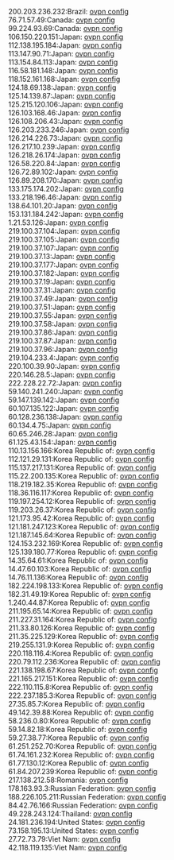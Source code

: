 200.203.236.232:Brazil: [ovpn config](vpn/200_203_236_232.ovpn)  
76.71.57.49:Canada: [ovpn config](vpn/76_71_57_49.ovpn)  
99.224.93.69:Canada: [ovpn config](vpn/99_224_93_69.ovpn)  
106.150.220.151:Japan: [ovpn config](vpn/106_150_220_151.ovpn)  
112.138.195.184:Japan: [ovpn config](vpn/112_138_195_184.ovpn)  
113.147.90.71:Japan: [ovpn config](vpn/113_147_90_71.ovpn)  
113.154.84.113:Japan: [ovpn config](vpn/113_154_84_113.ovpn)  
116.58.181.148:Japan: [ovpn config](vpn/116_58_181_148.ovpn)  
118.152.161.168:Japan: [ovpn config](vpn/118_152_161_168.ovpn)  
124.18.69.138:Japan: [ovpn config](vpn/124_18_69_138.ovpn)  
125.14.139.87:Japan: [ovpn config](vpn/125_14_139_87.ovpn)  
125.215.120.106:Japan: [ovpn config](vpn/125_215_120_106.ovpn)  
126.103.168.46:Japan: [ovpn config](vpn/126_103_168_46.ovpn)  
126.108.206.43:Japan: [ovpn config](vpn/126_108_206_43.ovpn)  
126.203.233.246:Japan: [ovpn config](vpn/126_203_233_246.ovpn)  
126.214.226.73:Japan: [ovpn config](vpn/126_214_226_73.ovpn)  
126.217.10.239:Japan: [ovpn config](vpn/126_217_10_239.ovpn)  
126.218.26.174:Japan: [ovpn config](vpn/126_218_26_174.ovpn)  
126.58.220.84:Japan: [ovpn config](vpn/126_58_220_84.ovpn)  
126.72.89.102:Japan: [ovpn config](vpn/126_72_89_102.ovpn)  
126.89.208.170:Japan: [ovpn config](vpn/126_89_208_170.ovpn)  
133.175.174.202:Japan: [ovpn config](vpn/133_175_174_202.ovpn)  
133.218.196.46:Japan: [ovpn config](vpn/133_218_196_46.ovpn)  
138.64.101.20:Japan: [ovpn config](vpn/138_64_101_20.ovpn)  
153.131.184.242:Japan: [ovpn config](vpn/153_131_184_242.ovpn)  
1.21.53.126:Japan: [ovpn config](vpn/1_21_53_126.ovpn)  
219.100.37.104:Japan: [ovpn config](vpn/219_100_37_104.ovpn)  
219.100.37.105:Japan: [ovpn config](vpn/219_100_37_105.ovpn)  
219.100.37.107:Japan: [ovpn config](vpn/219_100_37_107.ovpn)  
219.100.37.13:Japan: [ovpn config](vpn/219_100_37_13.ovpn)  
219.100.37.177:Japan: [ovpn config](vpn/219_100_37_177.ovpn)  
219.100.37.182:Japan: [ovpn config](vpn/219_100_37_182.ovpn)  
219.100.37.19:Japan: [ovpn config](vpn/219_100_37_19.ovpn)  
219.100.37.31:Japan: [ovpn config](vpn/219_100_37_31.ovpn)  
219.100.37.49:Japan: [ovpn config](vpn/219_100_37_49.ovpn)  
219.100.37.51:Japan: [ovpn config](vpn/219_100_37_51.ovpn)  
219.100.37.55:Japan: [ovpn config](vpn/219_100_37_55.ovpn)  
219.100.37.58:Japan: [ovpn config](vpn/219_100_37_58.ovpn)  
219.100.37.86:Japan: [ovpn config](vpn/219_100_37_86.ovpn)  
219.100.37.87:Japan: [ovpn config](vpn/219_100_37_87.ovpn)  
219.100.37.96:Japan: [ovpn config](vpn/219_100_37_96.ovpn)  
219.104.233.4:Japan: [ovpn config](vpn/219_104_233_4.ovpn)  
220.100.39.90:Japan: [ovpn config](vpn/220_100_39_90.ovpn)  
220.146.28.5:Japan: [ovpn config](vpn/220_146_28_5.ovpn)  
222.228.22.72:Japan: [ovpn config](vpn/222_228_22_72.ovpn)  
59.140.241.240:Japan: [ovpn config](vpn/59_140_241_240.ovpn)  
59.147.139.142:Japan: [ovpn config](vpn/59_147_139_142.ovpn)  
60.107.135.122:Japan: [ovpn config](vpn/60_107_135_122.ovpn)  
60.128.236.138:Japan: [ovpn config](vpn/60_128_236_138.ovpn)  
60.134.4.75:Japan: [ovpn config](vpn/60_134_4_75.ovpn)  
60.65.246.28:Japan: [ovpn config](vpn/60_65_246_28.ovpn)  
61.125.43.154:Japan: [ovpn config](vpn/61_125_43_154.ovpn)  
110.13.156.166:Korea Republic of: [ovpn config](vpn/110_13_156_166.ovpn)  
112.121.29.131:Korea Republic of: [ovpn config](vpn/112_121_29_131.ovpn)  
115.137.217.131:Korea Republic of: [ovpn config](vpn/115_137_217_131.ovpn)  
115.22.200.135:Korea Republic of: [ovpn config](vpn/115_22_200_135.ovpn)  
118.219.182.35:Korea Republic of: [ovpn config](vpn/118_219_182_35.ovpn)  
118.36.116.117:Korea Republic of: [ovpn config](vpn/118_36_116_117.ovpn)  
119.197.254.12:Korea Republic of: [ovpn config](vpn/119_197_254_12.ovpn)  
119.203.26.37:Korea Republic of: [ovpn config](vpn/119_203_26_37.ovpn)  
121.173.95.42:Korea Republic of: [ovpn config](vpn/121_173_95_42.ovpn)  
121.181.247.123:Korea Republic of: [ovpn config](vpn/121_181_247_123.ovpn)  
121.187.145.64:Korea Republic of: [ovpn config](vpn/121_187_145_64.ovpn)  
124.153.232.169:Korea Republic of: [ovpn config](vpn/124_153_232_169.ovpn)  
125.139.180.77:Korea Republic of: [ovpn config](vpn/125_139_180_77.ovpn)  
14.35.64.61:Korea Republic of: [ovpn config](vpn/14_35_64_61.ovpn)  
14.47.60.103:Korea Republic of: [ovpn config](vpn/14_47_60_103.ovpn)  
14.76.11.136:Korea Republic of: [ovpn config](vpn/14_76_11_136.ovpn)  
182.224.198.133:Korea Republic of: [ovpn config](vpn/182_224_198_133.ovpn)  
182.31.49.19:Korea Republic of: [ovpn config](vpn/182_31_49_19.ovpn)  
1.240.44.87:Korea Republic of: [ovpn config](vpn/1_240_44_87.ovpn)  
211.195.65.14:Korea Republic of: [ovpn config](vpn/211_195_65_14.ovpn)  
211.227.31.164:Korea Republic of: [ovpn config](vpn/211_227_31_164.ovpn)  
211.33.80.126:Korea Republic of: [ovpn config](vpn/211_33_80_126.ovpn)  
211.35.225.129:Korea Republic of: [ovpn config](vpn/211_35_225_129.ovpn)  
219.255.131.9:Korea Republic of: [ovpn config](vpn/219_255_131_9.ovpn)  
220.118.116.4:Korea Republic of: [ovpn config](vpn/220_118_116_4.ovpn)  
220.79.112.236:Korea Republic of: [ovpn config](vpn/220_79_112_236.ovpn)  
221.138.198.67:Korea Republic of: [ovpn config](vpn/221_138_198_67.ovpn)  
221.165.217.151:Korea Republic of: [ovpn config](vpn/221_165_217_151.ovpn)  
222.110.115.8:Korea Republic of: [ovpn config](vpn/222_110_115_8.ovpn)  
222.237.185.3:Korea Republic of: [ovpn config](vpn/222_237_185_3.ovpn)  
27.35.85.7:Korea Republic of: [ovpn config](vpn/27_35_85_7.ovpn)  
49.142.39.88:Korea Republic of: [ovpn config](vpn/49_142_39_88.ovpn)  
58.236.0.80:Korea Republic of: [ovpn config](vpn/58_236_0_80.ovpn)  
59.14.82.18:Korea Republic of: [ovpn config](vpn/59_14_82_18.ovpn)  
59.27.38.77:Korea Republic of: [ovpn config](vpn/59_27_38_77.ovpn)  
61.251.252.70:Korea Republic of: [ovpn config](vpn/61_251_252_70.ovpn)  
61.74.161.232:Korea Republic of: [ovpn config](vpn/61_74_161_232.ovpn)  
61.77.130.12:Korea Republic of: [ovpn config](vpn/61_77_130_12.ovpn)  
61.84.207.239:Korea Republic of: [ovpn config](vpn/61_84_207_239.ovpn)  
217.138.212.58:Romania: [ovpn config](vpn/217_138_212_58.ovpn)  
178.163.93.3:Russian Federation: [ovpn config](vpn/178_163_93_3.ovpn)  
188.226.105.211:Russian Federation: [ovpn config](vpn/188_226_105_211.ovpn)  
84.42.76.166:Russian Federation: [ovpn config](vpn/84_42_76_166.ovpn)  
49.228.243.124:Thailand: [ovpn config](vpn/49_228_243_124.ovpn)  
24.181.236.194:United States: [ovpn config](vpn/24_181_236_194.ovpn)  
73.158.195.13:United States: [ovpn config](vpn/73_158_195_13.ovpn)  
27.72.73.79:Viet Nam: [ovpn config](vpn/27_72_73_79.ovpn)  
42.118.119.135:Viet Nam: [ovpn config](vpn/42_118_119_135.ovpn)  
